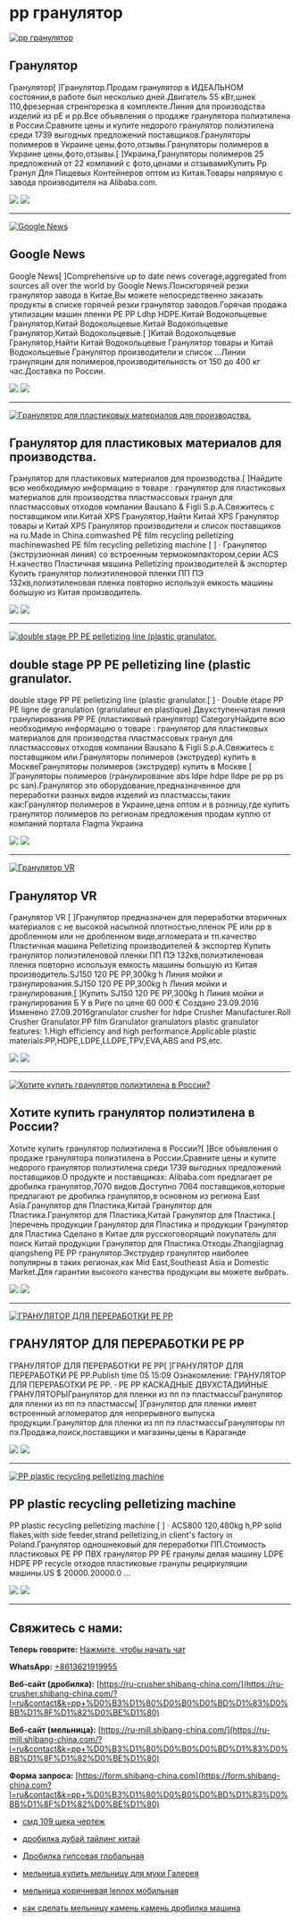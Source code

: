 # pp гранулятор

<a href="https://swt.shibang-china.com/?l=ru&img&k=pp+%D0%B3%D1%80%D0%B0%D0%BD%D1%83%D0%BB%D1%8F%D1%82%D0%BE%D1%80" target="_blank">![pp гранулятор](http://static.shibang-china.com/all-800x300/839.jpg)</a>

## Гранулятор
Гранулятор[ ]Гранулятор.Продам гранулятор в ИДЕАЛЬНОМ состоянии,в работе был несколько дней.Двигатель 55 кВт,шнек 110,фрезерная стренгорезка в комплекте.Линия для производства изделий из pЕ и pp.Все объявления о продаже гранулятора полиэтилена в России.Сравните цены и купите недорого гранулятор полиэтилена среди 1739 выгодных предложений поставщиков.Грануляторы полимеров в Украине цены,фото,отзывы.Грануляторы полимеров в Украине цены,фото,отзывы.[ ]Украина,Грануляторы полимеров 25 предложений от 22 компаний с фото,ценами и отзывамиКупить Pp Гранул Для Пищевых Контейнеров оптом из Китая.Товары напрямую с завода производителя на Alibaba.com.


<a href="https://whatsapp.shibangsoft.com/WhatsApp.php" target="_blank" title="WhatsApp">![](http://static.shibang-china.com/icon/whatsapp.png)</a> <a href="https://swt.shibang-china.com/?l=ru&icon&k=pp+%D0%B3%D1%80%D0%B0%D0%BD%D1%83%D0%BB%D1%8F%D1%82%D0%BE%D1%80" target="_blank">![](http://static.shibang-china.com/icon/chat-ru.png)</a>

---

<a href="https://swt.shibang-china.com/?l=ru&img&k=pp+%D0%B3%D1%80%D0%B0%D0%BD%D1%83%D0%BB%D1%8F%D1%82%D0%BE%D1%80" target="_blank">![Google News](http://static.shibang-china.com/all-800x300/795.jpg)</a>

## Google News
Google News[ ]Comprehensive up to date news coverage,aggregated from sources all over the world by Google News.Поискгорячей резки гранулятор завода в Китае,Вы можете непосредственно заказать продукты в списке горячей резки гранулятор заводов.Горячая продажа утилизации машин пленки PE PP Ldhp HDPE.Китай Водокольцевые Гранулятор,Китай Водокольцевые.Китай Водокольцевые Гранулятор,Китай Водокольцевые.[ ]Китай Водокольцевые Гранулятор,Найти Китай Водокольцевые Гранулятор товары и Китай Водокольцевые Гранулятор производители и список …Линии грануляции для полимеров,производительность от 150 до 400 кг час.Доставка по России.


<a href="https://whatsapp.shibangsoft.com/WhatsApp.php" target="_blank" title="WhatsApp">![](http://static.shibang-china.com/icon/whatsapp.png)</a> <a href="https://swt.shibang-china.com/?l=ru&icon&k=pp+%D0%B3%D1%80%D0%B0%D0%BD%D1%83%D0%BB%D1%8F%D1%82%D0%BE%D1%80" target="_blank">![](http://static.shibang-china.com/icon/chat-ru.png)</a>

---

<a href="https://swt.shibang-china.com/?l=ru&img&k=pp+%D0%B3%D1%80%D0%B0%D0%BD%D1%83%D0%BB%D1%8F%D1%82%D0%BE%D1%80" target="_blank">![Гранулятор для пластиковых материалов для производства.](http://static.shibang-china.com/all-800x300/1408.jpg)</a>

## Гранулятор для пластиковых материалов для производства.
Гранулятор для пластиковых материалов для производства.[ ]Найдите всю необходимую информацию о товаре : гранулятор для пластиковых материалов для производства пластмассовых гранул для пластмассовых отходов компании Bausano &amp; Figli S.p.A.Свяжитесь с поставщиком или.Китай XPS Гранулятор,Найти Китай XPS Гранулятор товары и Китай XPS Гранулятор производители и список поставщиков на ru.Made in China.comwashed PE film recycling pelletizing machinewashed PE film recycling pelletizing machine [ ]&nbsp;&#0183;&#32;Гранулятор (экструзионная линия) со встроенным термокомпактором,серии ACS H.качество Пластичная машина Pelletizing производителей &amp; экспортер Купить гранулятор полиэтиленовой пленки ПП ПЭ 132кв,полиэтиленовая пленка повторно используя емкость машины большую из Китая производитель.


<a href="https://whatsapp.shibangsoft.com/WhatsApp.php" target="_blank" title="WhatsApp">![](http://static.shibang-china.com/icon/whatsapp.png)</a> <a href="https://swt.shibang-china.com/?l=ru&icon&k=pp+%D0%B3%D1%80%D0%B0%D0%BD%D1%83%D0%BB%D1%8F%D1%82%D0%BE%D1%80" target="_blank">![](http://static.shibang-china.com/icon/chat-ru.png)</a>

---

<a href="https://swt.shibang-china.com/?l=ru&img&k=pp+%D0%B3%D1%80%D0%B0%D0%BD%D1%83%D0%BB%D1%8F%D1%82%D0%BE%D1%80" target="_blank">![double stage PP PE pelletizing line (plastic granulator.](http://static.shibang-china.com/all-800x300/77.jpg)</a>

## double stage PP PE pelletizing line (plastic granulator.
double stage PP PE pelletizing line (plastic granulator.[ ]&nbsp;&#0183;&#32;Double &#233;tape PP PE ligne de granulation (granulateur en plastique) Двухступенчатая линия гранулирования PP PE (пластиковый гранулятор) CategoryНайдите всю необходимую информацию о товаре : гранулятор для пластиковых материалов для производства пластмассовых гранул для пластмассовых отходов компании Bausano &amp; Figli S.p.A.Свяжитесь с поставщиком или.Грануляторы полимеров (экструдер) купить в МосквеГрануляторы полимеров (экструдер) купить в Москве [ ]Грануляторы полимеров (гранулирование abs ldpe hdpe lldpe pe pp ps pc san).Гранулятор это оборудование,предназначенное для переработки разных видов изделий из пластмассы,таких как:Гранулятор полимеров в Украине,цена оптом и в розницу,где купить гранулятор полимеров по регионам предложения продам куплю от компаний портала Flagma Украина


<a href="https://whatsapp.shibangsoft.com/WhatsApp.php" target="_blank" title="WhatsApp">![](http://static.shibang-china.com/icon/whatsapp.png)</a> <a href="https://swt.shibang-china.com/?l=ru&icon&k=pp+%D0%B3%D1%80%D0%B0%D0%BD%D1%83%D0%BB%D1%8F%D1%82%D0%BE%D1%80" target="_blank">![](http://static.shibang-china.com/icon/chat-ru.png)</a>

---

<a href="https://swt.shibang-china.com/?l=ru&img&k=pp+%D0%B3%D1%80%D0%B0%D0%BD%D1%83%D0%BB%D1%8F%D1%82%D0%BE%D1%80" target="_blank">![Гранулятор VR](http://static.shibang-china.com/all-800x300/541.jpg)</a>

## Гранулятор VR
Гранулятор VR [ ]Гранулятор предназначен для переработки вторичных материалов с не высокой насыпной плотностью,пленок РЕ или pp в дробленном или не дробленном виде,агломерата и тп.качество Пластичная машина Pelletizing производителей &amp; экспортер Купить гранулятор полиэтиленовой пленки ПП ПЭ 132кв,полиэтиленовая пленка повторно используя емкость машины большую из Китая производитель.SJ150 120 PE PP,300kg h Линия мойки и гранулирования.SJ150 120 PE PP,300kg h Линия мойки и гранулирования.[ ]Купить SJ150 120 PE PP,300kg h Линия мойки и гранулирования Б У в Риге по цене 60 000 € Создано 23.09.2016 Изменено 27.09.2016granulator crusher for hdpe Crusher Manufacturer.Roll Crusher Granulator.PP film Granulator granulators plastic granulator features: 1.High efficiency and high performance.Applicable plastic materials:PP,HDPE,LDPE,LLDPE,TPV,EVA,ABS and PS,etc.


<a href="https://whatsapp.shibangsoft.com/WhatsApp.php" target="_blank" title="WhatsApp">![](http://static.shibang-china.com/icon/whatsapp.png)</a> <a href="https://swt.shibang-china.com/?l=ru&icon&k=pp+%D0%B3%D1%80%D0%B0%D0%BD%D1%83%D0%BB%D1%8F%D1%82%D0%BE%D1%80" target="_blank">![](http://static.shibang-china.com/icon/chat-ru.png)</a>

---

<a href="https://swt.shibang-china.com/?l=ru&img&k=pp+%D0%B3%D1%80%D0%B0%D0%BD%D1%83%D0%BB%D1%8F%D1%82%D0%BE%D1%80" target="_blank">![Хотите купить гранулятор полиэтилена в России?](http://static.shibang-china.com/all-800x300/1145.jpg)</a>

## Хотите купить гранулятор полиэтилена в России?
Хотите купить гранулятор полиэтилена в России?[ ]Все объявления о продаже гранулятора полиэтилена в России.Сравните цены и купите недорого гранулятор полиэтилена среди 1739 выгодных предложений поставщиков.О продукте и поставщиках: Alibaba.com предлагает pe дробилка гранулятор,7070 видов.Доступно 7064 поставщиков,которые предлагают pe дробилка гранулятор,в основном из региона East Asia.Гранулятор для Пластика,Китай Гранулятор для Пластика.Гранулятор для Пластика,Китай Гранулятор для Пластика.[ ]перечень продукции Гранулятор для Пластика и продукции Гранулятор для Пластика Сделано в Китае для русскоговорящий покупатель для поиск Китай продукции Гранулятор для Пластика.Отходы.Zhangjiagnag qiangsheng PE PP гранулятор.Экструдер гранулятор наиболее популярны в таких регионах,как Mid East,Southeast Asia и Domestic Market.Для гарантии высокого качества продукции вы можете выбрать.


<a href="https://whatsapp.shibangsoft.com/WhatsApp.php" target="_blank" title="WhatsApp">![](http://static.shibang-china.com/icon/whatsapp.png)</a> <a href="https://swt.shibang-china.com/?l=ru&icon&k=pp+%D0%B3%D1%80%D0%B0%D0%BD%D1%83%D0%BB%D1%8F%D1%82%D0%BE%D1%80" target="_blank">![](http://static.shibang-china.com/icon/chat-ru.png)</a>

---

<a href="https://swt.shibang-china.com/?l=ru&img&k=pp+%D0%B3%D1%80%D0%B0%D0%BD%D1%83%D0%BB%D1%8F%D1%82%D0%BE%D1%80" target="_blank">![ГРАНУЛЯТОР ДЛЯ ПЕРЕРАБОТКИ PE PP](http://static.shibang-china.com/all-800x300/267.jpg)</a>

## ГРАНУЛЯТОР ДЛЯ ПЕРЕРАБОТКИ PE PP
ГРАНУЛЯТОР ДЛЯ ПЕРЕРАБОТКИ PE PP[ ]ГРАНУЛЯТОР ДЛЯ ПЕРЕРАБОТКИ PE PP.Publish time 05 15:09 Ознакомление: ГРАНУЛЯТОР ДЛЯ ПЕРЕРАБОТКИ PE PP.&nbsp;&#0183;&#32;PE PP КАСКАДНЫЕ ДВУХСТАДИЙНЫЕ ГРАНУЛЯТОРЫГранулятор для пленки из пп пэ пластмассыГранулятор для пленки из пп пэ пластмассы[ ]Гранулятор для пленки имеет встроенный агломератор для непрерывного выпуска продукции.Гранулятор для пленки из пп пэ пластмассыГрануляторы пп пэ.Продажа,поиск,поставщики и магазины,цены в Караганде


<a href="https://whatsapp.shibangsoft.com/WhatsApp.php" target="_blank" title="WhatsApp">![](http://static.shibang-china.com/icon/whatsapp.png)</a> <a href="https://swt.shibang-china.com/?l=ru&icon&k=pp+%D0%B3%D1%80%D0%B0%D0%BD%D1%83%D0%BB%D1%8F%D1%82%D0%BE%D1%80" target="_blank">![](http://static.shibang-china.com/icon/chat-ru.png)</a>

---

<a href="https://swt.shibang-china.com/?l=ru&img&k=pp+%D0%B3%D1%80%D0%B0%D0%BD%D1%83%D0%BB%D1%8F%D1%82%D0%BE%D1%80" target="_blank">![PP plastic recycling pelletizing machine](http://static.shibang-china.com/all-800x300/340.jpg)</a>

## PP plastic recycling pelletizing machine
PP plastic recycling pelletizing machine [ ]&nbsp;&#0183;&#32;ACS800 120,480kg h,PP solid flakes,with side feeder,strand pelletizing,in client's factory in Poland.Гранулятор одношнековый для переработки ПП.Стоимость пластиковых PE PP ПВХ гранулятор PP PE гранулы делая машину LDPE HDPE PP recycle отходов пластиковые гранулы рециркуляции машины.US $ 20000.20000.0 …

<a href="https://whatsapp.shibangsoft.com/WhatsApp.php" target="_blank" title="WhatsApp">![](http://static.shibang-china.com/icon/whatsapp.png)</a> <a href="https://swt.shibang-china.com/?l=ru&icon&k=pp+%D0%B3%D1%80%D0%B0%D0%BD%D1%83%D0%BB%D1%8F%D1%82%D0%BE%D1%80" target="_blank">![](http://static.shibang-china.com/icon/chat-ru.png)</a>

---
## Свяжитесь с нами:

**Теперь говорите:** [Нажмите, чтобы начать чат](https://swt.shibang-china.com?l=ru&contact&k=pp+%D0%B3%D1%80%D0%B0%D0%BD%D1%83%D0%BB%D1%8F%D1%82%D0%BE%D1%80)

**WhatsApp:**  [+8613621919955](https://whatsapp.shibangsoft.com/WhatsApp.php)

**Веб-сайт (дробилка):** [https://ru-crusher.shibang-china.com/](https://ru-crusher.shibang-china.com/?l=ru&contact&k=pp+%D0%B3%D1%80%D0%B0%D0%BD%D1%83%D0%BB%D1%8F%D1%82%D0%BE%D1%80)

**Веб-сайт (мельница):** [https://ru-mill.shibang-china.com/](https://ru-mill.shibang-china.com/?l=ru&contact&k=pp+%D0%B3%D1%80%D0%B0%D0%BD%D1%83%D0%BB%D1%8F%D1%82%D0%BE%D1%80)

**Форма запроса:** [https://form.shibang-china.com](https://form.shibang-china.com?l=ru&contact&k=pp+%D0%B3%D1%80%D0%B0%D0%BD%D1%83%D0%BB%D1%8F%D1%82%D0%BE%D1%80)

* [смд 109 щека чертеж](../106/%D1%81%D0%BC%D0%B4%20109%20%D1%89%D0%B5%D0%BA%D0%B0%20%D1%87%D0%B5%D1%80%D1%82%D0%B5%D0%B6.md)

* [дробилка дубай тайлинг китай](../118/%D0%B4%D1%80%D0%BE%D0%B1%D0%B8%D0%BB%D0%BA%D0%B0%20%D0%B4%D1%83%D0%B1%D0%B0%D0%B9%20%D1%82%D0%B0%D0%B9%D0%BB%D0%B8%D0%BD%D0%B3%20%D0%BA%D0%B8%D1%82%D0%B0%D0%B9.md)

* [Дробилка гипсовая глобальная](../117/%D0%94%D1%80%D0%BE%D0%B1%D0%B8%D0%BB%D0%BA%D0%B0%20%D0%B3%D0%B8%D0%BF%D1%81%D0%BE%D0%B2%D0%B0%D1%8F%20%D0%B3%D0%BB%D0%BE%D0%B1%D0%B0%D0%BB%D1%8C%D0%BD%D0%B0%D1%8F.md)

* [мельница купить мельницу для муки Галерея](../113/%D0%BC%D0%B5%D0%BB%D1%8C%D0%BD%D0%B8%D1%86%D0%B0%20%D0%BA%D1%83%D0%BF%D0%B8%D1%82%D1%8C%20%D0%BC%D0%B5%D0%BB%D1%8C%D0%BD%D0%B8%D1%86%D1%83%20%D0%B4%D0%BB%D1%8F%20%D0%BC%D1%83%D0%BA%D0%B8%20%D0%93%D0%B0%D0%BB%D0%B5%D1%80%D0%B5%D1%8F.md)

* [мельница коричневая lennox мобильная](../116/%D0%BC%D0%B5%D0%BB%D1%8C%D0%BD%D0%B8%D1%86%D0%B0%20%D0%BA%D0%BE%D1%80%D0%B8%D1%87%D0%BD%D0%B5%D0%B2%D0%B0%D1%8F%20lennox%20%D0%BC%D0%BE%D0%B1%D0%B8%D0%BB%D1%8C%D0%BD%D0%B0%D1%8F.md)

* [как сделать мельницу камень камень дробилка машина](../115/%D0%BA%D0%B0%D0%BA%20%D1%81%D0%B4%D0%B5%D0%BB%D0%B0%D1%82%D1%8C%20%D0%BC%D0%B5%D0%BB%D1%8C%D0%BD%D0%B8%D1%86%D1%83%20%D0%BA%D0%B0%D0%BC%D0%B5%D0%BD%D1%8C%20%D0%BA%D0%B0%D0%BC%D0%B5%D0%BD%D1%8C%20%D0%B4%D1%80%D0%BE%D0%B1%D0%B8%D0%BB%D0%BA%D0%B0%20%D0%BC%D0%B0%D1%88%D0%B8%D0%BD%D0%B0.md)